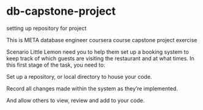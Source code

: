 # db-capstone-project

setting up repository for project

This is META database engineer coursera course capstone project exercise 

Scenario
Little Lemon need you to help them set up a booking system to keep track of which guests are visiting the restaurant and at what times. In this first stage of the task, you need to:

Set up a repository, or local directory to house your code.

Record all changes made within the system as they’re implemented.

And allow others to view, review and add to your code.
